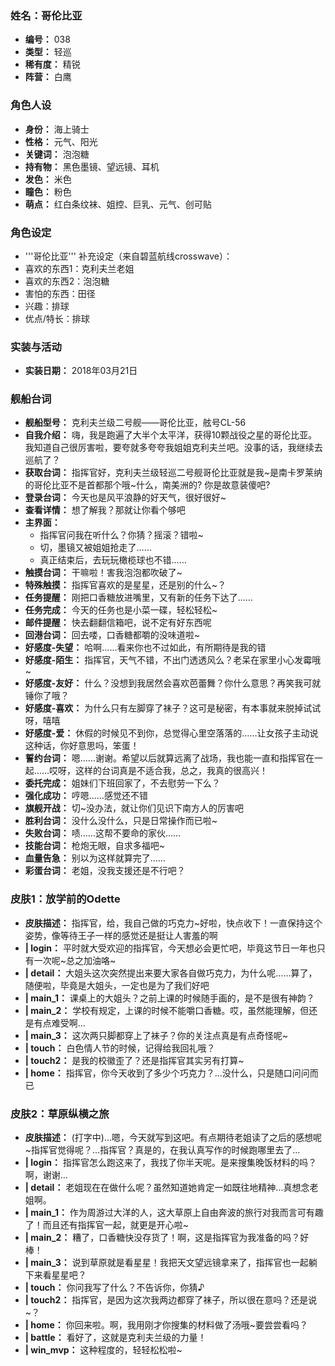 ### 姓名：哥伦比亚
* **编号：** 038
* **类型：** 轻巡
* **稀有度：** 精锐
* **阵营：** 白鹰


### 角色人设
* **身份：** 海上骑士
* **性格：** 元气、阳光
* **关键词：** 泡泡糖
* **持有物：** 黑色墨镜、望远镜、耳机
* **发色：** 米色
* **瞳色：** 粉色
* **萌点：** 红白条纹袜、姐控、巨乳、元气、创可贴


### 角色设定
* '''哥伦比亚''' 补充设定（来自碧蓝航线crosswave）：
* 喜欢的东西1：克利夫兰老姐
* 喜欢的东西2：泡泡糖
* 害怕的东西：田径
* 兴趣：排球
* 优点/特长：排球


### 实装与活动
* **实装日期：** 2018年03月21日


### 舰船台词
* **舰船型号：** 克利夫兰级二号舰——哥伦比亚，舷号CL-56
* **自我介绍：** 嗨，我是跑遍了大半个太平洋，获得10颗战役之星的哥伦比亚。我知道自己很厉害啦，要夸就多夸夸我姐姐克利夫兰吧。没事的话，我继续去巡航了？
* **获取台词：** 指挥官好，克利夫兰级轻巡二号舰哥伦比亚就是我~是南卡罗莱纳的哥伦比亚不是首都那个哦~什么，南美洲的? 你是故意装傻吧?
* **登录台词：** 今天也是风平浪静的好天气，很好很好~
* **查看详情：** 想了解我？那就让你看个够吧
* **主界面：**
  * 指挥官问我在听什么？你猜？摇滚？错啦~
  * 切，墨镜又被姐姐抢走了……
  * 真正结束后，去玩玩橄榄球也不错……
* **触摸台词：** 干嘛啦！害我泡泡都吹破了~
* **特殊触摸：** 指挥官喜欢的是星星，还是别的什么~？
* **任务提醒：** 刚把口香糖放进嘴里，又有新的任务下达了……
* **任务完成：** 今天的任务也是小菜一碟，轻松轻松~
* **邮件提醒：** 快去翻翻信箱吧，说不定有好东西呢
* **回港台词：** 回去喽，口香糖都嚼的没味道啦~
* **好感度-失望：** 哈啊……看来你也不过如此，有所期待是我的错
* **好感度-陌生：** 指挥官，天气不错，不出门透透风么？老呆在家里小心发霉哦~
* **好感度-友好：** 什么？没想到我居然会喜欢芭蕾舞？你什么意思？再笑我可就锤你了哦？
* **好感度-喜欢：** 为什么只有左脚穿了袜子？这可是秘密，有本事就来脱掉试试呀，嘻嘻
* **好感度-爱：** 休假的时候见不到你，总觉得心里空落落的……让女孩子主动说这种话，你好意思吗，笨蛋！
* **誓约台词：** 嗯……谢谢。希望以后就算远离了战场，我也能一直和指挥官在一起……哎呀，这样的台词真是不适合我，总之，我真的很高兴！
* **委托完成：** 姐妹们下班回家了，不去慰劳一下么？
* **强化成功：** 哼嗯……感觉还不错
* **旗舰开战：** 切~没办法，就让你们见识下南方人的厉害吧
* **胜利台词：** 没什么没什么，只是日常操作而已啦~
* **失败台词：** 啧……这帮不要命的家伙……
* **技能台词：** 枪炮无眼，自求多福吧~
* **血量告急：** 别以为这样就算完了……
* **彩蛋台词：** 老姐，没我支援还是不行吧？


### 皮肤1：放学前的Odette
* **皮肤描述：** 指挥官，给，我自己做的巧克力~好啦，快点收下！一直保持这个姿势，像等待王子一样的感觉还是挺让人害羞的啊
* **| login：** 平时就大受欢迎的指挥官，今天想必会更忙吧，毕竟这节日一年也只有一次呢~总之加油咯~
* **| detail：** 大姐头这次突然提出来要大家各自做巧克力，为什么呢……算了，随便啦，毕竟是大姐头，一定也是为了我们好吧
* **| main_1：** 课桌上的大姐头？之前上课的时候随手画的，是不是很有神韵？
* **| main_2：** 学校有规定，上课的时候不能嚼口香糖。哎，虽然能理解，但还是有点难受啊…
* **| main_3：** 这次两只脚都穿上了袜子？你的关注点真是有点奇怪呢~
* **| touch：** 白色情人节的时候，记得给我回礼哦？
* **| touch2：** 是我的校徽歪了？还是指挥官其实另有打算~
* **| home：** 指挥官，你今天收到了多少个巧克力？…没什么，只是随口问问而已


### 皮肤2：草原纵横之旅
* **皮肤描述：** (打字中)…嗯，今天就写到这吧。有点期待老姐读了之后的感想呢~指挥官觉得呢？…指挥官？真是的，在我认真写作的时候跑哪里去了…
* **| login：** 指挥官怎么跑这来了，我找了你半天呢。是来搜集晚饭材料的吗？啊，谢谢…
* **| detail：** 老姐现在在做什么呢？虽然知道她肯定一如既往地精神…真想念老姐啊。
* **| main_1：** 作为周游过大洋的人，这大草原上自由奔波的旅行对我而言可有趣了！而且还有指挥官一起，就更是开心啦~
* **| main_2：** 糟了，口香糖快没存货了！啊，这是指挥官为我准备的吗？好棒！
* **| main_3：** 说到草原就是看星星！我把天文望远镜拿来了，指挥官也一起躺下来看星星吧？
* **| touch：** 你问我写了什么？不告诉你，你猜♪
* **| touch2：** 指挥官，是因为这次我两边都穿了袜子，所以很在意吗？还是说~？
* **| home：** 你回来啦。啊，我用刚才你搜集的材料做了汤哦~要尝尝看吗？
* **| battle：** 看好了，这就是克利夫兰级的力量！
* **| win_mvp：** 这种程度的，轻轻松松啦~

